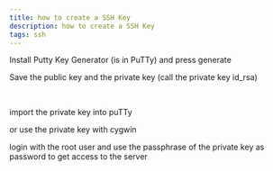 ```yaml
---
title: how to create a SSH Key
description: how to create a SSH Key
tags: ssh
---
```


Install Putty Key Generator (is in PuTTy) and press generate
<markdown-image src="use_ssh_key/1.PNG" alt="Alt text"></markdown-image>

Save the public key and the private key (call the private key id_rsa)

<br />

import the private key into puTTy
<markdown-image src="use_ssh_key/2.PNG" alt="Alt text"></markdown-image>

or use the private key with cygwin
<markdown-image src="use_ssh_key/3.PNG" alt="Alt text"></markdown-image>

login with the root user and use the passphrase of the private key as password to get access to the server